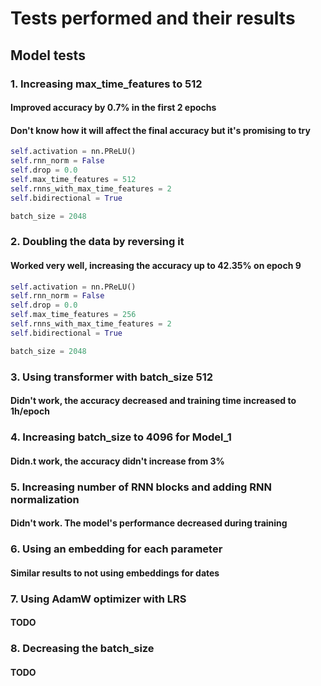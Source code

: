# Tests performed and their results

## Model tests

### 1. Increasing max_time_features to 512

#### Improved accuracy by 0.7% in the first 2 epochs

#### Don't know how it will affect the final accuracy but it's promising to try

```py
self.activation = nn.PReLU()
self.rnn_norm = False
self.drop = 0.0
self.max_time_features = 512
self.rnns_with_max_time_features = 2
self.bidirectional = True

batch_size = 2048
```

### 2. Doubling the data by reversing it

#### Worked very well, increasing the accuracy up to 42.35% on epoch 9

```py
self.activation = nn.PReLU()
self.rnn_norm = False
self.drop = 0.0
self.max_time_features = 256
self.rnns_with_max_time_features = 2
self.bidirectional = True

batch_size = 2048
```

### 3. Using transformer with batch_size 512

#### Didn't work, the accuracy decreased and training time increased to 1h/epoch

### 4. Increasing batch_size to 4096 for Model_1

#### Didn.t work, the accuracy didn't increase from 3%

### 5. Increasing number of RNN blocks and adding RNN normalization

#### Didn't work. The model's performance decreased during training

### 6. Using an embedding for each parameter

#### Similar results to not using embeddings for dates

### 7. Using AdamW optimizer with LRS

#### TODO

### 8. Decreasing the batch_size

#### TODO
